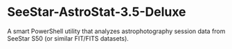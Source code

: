 # SeeStar-AstroStat-3.5-Deluxe
A smart PowerShell utility that analyzes astrophotography session data from SeeStar S50 (or similar FIT/FITS datasets).
